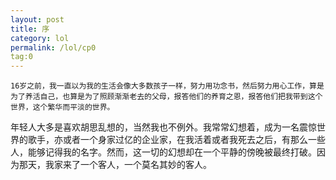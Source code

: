 ```yaml
---
layout: post
title: 序
category: lol
permalink: /lol/cp0
tag:0
---
```


    16岁之前，我一直以为我的生活会像大多数孩子一样，努力用功念书，然后努力用心工作，算是为了养活自己，也算是为了照顾渐渐老去的父母，报答他们的养育之恩，报答他们把我带到这个世界，这个繁华而平淡的世界。
年轻人大多是喜欢胡思乱想的，当然我也不例外。我常常幻想着，成为一名震惊世界的歌手，亦或者一个身家过亿的企业家，在我活着或者我死去之后，有那么一些人，能够记得我的名字。然而，这一切的幻想却在一个平静的傍晚被最终打破。因为那天，我家来了一个客人，一个莫名其妙的客人。 
